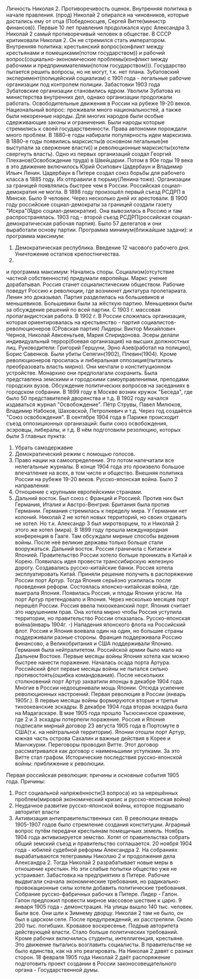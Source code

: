Личность Николая 2. Противоречивость оценок. Внутренняя политика в начале правления. (прод)
Николай 2 опирался на чиновников, которые достались ему от отца (Победоносцев, Сергей Витте(министр финансов)). Первые 10 лет правления продолжался курс Александра 3. Николай 2 самый противоречивый человек в обществе. В СССР критиковали Николая 2. Он не стремился стать императором. Внутренняя политика: крестьянский вопрос(конфликт между крестьянами и помещиками(потом государством)) и рабочий вопрос(социально-экономические проблемы(конфликт между рабочими и предпринимателями(потом государством))). Государство пытается решить вопросы, но не могут, т.к. нет плана. Зубатовский эксперимент(полицейский социализм) с 1901 года - легальные рабочие организации под контролем полиции. Забастовки 1903 года Зубатовские организации становились ядром. Уволили Зубатова из министерства внутренних дел, однако организации продолжали работать.
Освободительные движения в России на рубеже 19-20 веков. 
Национальный вопрос: проживали много национальностей, а также были некоренные народы. Для многих народов были особые сдерживающие законы и ограничения. Были народы которые стремились к своей государственности. Права автономии порождали много проблем. В 1880-е годы набирали популярность идеи марксизма. В 1880-е годы появились марксисты(в основном легальные(не выступали за свержение власти)) и революционные марксисты(хотели свергнуть власть). Одно из первых организаций создал Георгий Плеханов(Освобождение труда) в Швейцарии. Потом в 90е годы 19 века в это движение включилось Юрий Осипович Цадербаун и Владимир Ильич Ленин. Цадербаун в Питере создал союз борьбы для рабочего класса в 1885 году. Их отправили в тюрьму(Ленина тоже). Организации за  границей появлялись быстрее чем в России. Российская социал-демократия не могла. В 1898 году произошёл первый съезд РСДРП в Минске. Было 9 человек. Через несколько дней их арестовали. В 1900 году российские социал-демократы за границей создали газету "Искра"(Ядро социал-демократии). Она вывозилась в Россию и там распространялась. 1903 год - второй съезд РСДРП(российская социал-демократическая рабочая партия). Было 57 делегатов и они выработали основу партии. Программа минимум(ближайшие задачи):
и программа максимум:
1) Демократическая республика. Введение 12 часового рабочего дня. Уничтожение остатков крепостничества. 
2) 
и программа максимум:
Начались споры. Социализм(отсутствие частной собственности) придумали европейцы. Маркс учение дорабатывал. Россия станет социалистическим обществом. Рабочие поведут Россию к революции, где возникнет диктатура пролетариата. Ленин это доказывал. Партия разделилась на большевиков и меньшевиков. Большевики были за жёсткую партию. Меньшевики были за обсуждение решений по всей партии. С 1903 г. массовая пропагандистская работа. 
В 1902 г. В России сложилась организация, которая ориентировалась на крестьянство - партия социалистов-революционеров (СРовская партия) Лидеры: Виктор Михайлович Чернов, Николай Авксеньтьев, Мария Спиридонова. Эсеры делали индивидуальный террор(боевая организация) на высших должностных лиц. Руководители: Григорий Гершуни, Эрно Азев(работал на полицию), Борис Савенков. Были убиты Сепягин(1902), Плевин(1904). 
Кроме революционеров просилась и либеральная оппозиция(пытались преобразовать власть мирно). Они мечтали о конституционном устройстве. Монархию они предполагали сохранить. Была представлена земскими и городскими самоуправлениями, преподами городских вузов. Обсуждение политических вопросов на заседаниях в городском собрании. В 1899 году в Москве возник кружок "Беседа", где было 50 представителей дворянства и т.д. В 1902 году начался издаваться журнал "Освобождение". Пётр Струвы, Павел Милюков, Владимир Набоков, Шаховской, Петролкевич и т.д. Через год создаётся "Союз освобождения". 
В сентябре 1904 года в Париже происходит съезд оппозиционных организаций: были союз освобождения, эсэровцы, либералы, и т.д. В нём подготовили резолюцию, которых были 3 главных пункта: 
1) Убрать самодержавие
2) Демократический режим с помощью голосов.
3) Право нации на самоопределение. 
Это потом напечатали все нелегальные журналы. В конце 1904 года это произвело большое впечатление на всех, в том числе и общество. 
Внешняя политика России на рубеже 19-20 веков. Русско-японская война. 
Было 2 направления:
1) Отношение с крупными европейскими странами.
2) Дальний восток.
Был союз с Франций и Россией. Против них был Германия, Италия и Австро-Венгрия. Британия была против Германии. Германия стремилась к переделу мира. У Германии нет колоний. Николай 2 не хотел новых территорий, но своих отдавать не хотел. Но т.к. Александр 3 был миротворцем, то и Николай 2 этого же хотел (мира). В 1899 году прошла международная конференция в Гааге. Там обсуждали мирные способы ведения войны. После неё великие державы только больше стали вооружаться. 
Дальний восток.
Россия граничила с Китаем и Японией. Правительство России хотело больше проникать в Китай и Корею. Появилась идея провести транссибирскую железную дорогу. Создавались русско-китайские банки. Россия хотела эксплуатировать Китай. Приняли решение получить в распоряжение России порт Артур. Тогда Япония серьёзно усилилась после проведения реформ. Состоялась японско-китайская война, где выиграла Япония. Появилась Россия, и плоды Японии угасли. На порт Артур претендовало и Япония. Через несколько месяцев порт перешёл России. Россия ввела тихоокеанский порт. Япония считает это нарушением прав. Она хотела мирно чтобы Россия уступила территории, но правительство России отказалась. Русско-японская война(январь 1904г. -) Нападения японского флота на Российский флот. Россия и Япония воевала один на один, но большие страны поддерживали разные стороны. Франция поддерживала Россию финансово, а Великобритания и США поддерживали Японию. Германия была нейтралитетом. Российской армии было мало на Дальнем Востоке. Первые месяцы войны Япония хотела как можно быстрее нанести поражение. Началась осада порта Артура. Российский флот первые месяцы войны не пытался сильно противостоять(ошибка командования). После нескольких столкновений порт Артур захватили японцы в декабре 1904 года. Многие в России недооценивали мощь Японии. Отсюда усиление революционных настроений. 
Первая революция в России (январь 1905г.). В первые месяцы войны формируются вторые и третья тихоокеанские эскадры. В декабре 1904 года вторая эскадра была на Мадагаскаре. В мае 1905 года прошло Тьсюсинское сражение, где 2 и 3 эскадры потерпели поражение. Россия и Япония подписали мирный договор 23 августа 1905 года в Портсмуте в США(т.к. на нейтральной территории). Японии отошли порт Артур, южная часть острова Сахалин и важные действия в Корее и Манчжурии. Переговоры проводил Витте. Этот договор рассматривался как договор с наименьшими уступками. За это Витте стал графом. 
Исторические последствия русско-японской войны: приближение к революции.

Первая российская революция: причины и основные события 1905 года. 
Причины:
1) Рост социальной напряжённости(3 вопроса) из за нерешённых проблем(мировой экономический кризис и русско-японская война)
2) Неудачное развитие русско-японской войны, которое подрывало авторитет власти
3) Активизация антиправительственных сил.
В революции январь 1905-1907 годов было стремление создания конституции.
Аграрный вопрос путём передачи крестьянам помещичьих земель.
Ноябрь 1904 года активизируется земство. Хотят от правительства собрать общий земский съезд и правительство соглашается. 20 ноября 1904 года - юбилей судебной реформы Александра 2. На собраниях вырабатываются телеграммы Николаю 2 и продолжения дела Александра 2. Тогда Николай 2 разрабатывает новые меры в отношение крестьян. Но эти слабые попытки общество уже не устраивает. Забастовка на предприятиях в Питере. Рабочие выдвигали сначала экономические требования, но радикально-провокационные силы хотели добавить политические требования. Собрание русско-фабричных рабочих в Питере. Лидер - Гапон. Гапон предложил провести мирное массовое шествие к царю. 9 января 1905 года - демонстрация. На улицы вышло 140 тыс. человек. Были все. Они шли к Зимнему дворцу. Николая 2 там не было, он был в царском селе. После предупреждений, их расстреляли. Около 200 тыс. погибших. Кровавое воскресенье. Подрыв авторитета действующей власти. Стало больше политических требований. Кроме рабочих включились студенты, интеллигенция, крестьяне. Это движение пытались возглавить социалисты. В правительстве не было единства, как на это реагировать. На Николая 2 давят с разных сторон. 18 февраля 1905 года Николай 2 даёт распоряжение подготовить проект создании в России законосовещательного органа - Государственной думы. 
